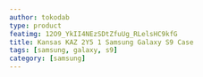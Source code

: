 ```yaml
---
author: tokodab
type: product
featimg: 12O9_YkII4NEzSDtZfuUg_RLelsHC9kfG
title: Kansas KAZ 2Y5 1 Samsung Galaxy S9 Case
tags: [samsung, galaxy, s9]
category: [samsung]
---
```

